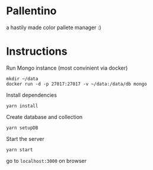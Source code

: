# Pallentino

a hastily made color pallete manager :)

# Instructions

Run Mongo instance (most convinient via docker)

```
mkdir ~/data
docker run -d -p 27017:27017 -v ~/data:/data/db mongo
```

Install dependencies

`yarn install`

Create database and collection

`yarn setupDB`

Start the server

`yarn start`

go to `localhost:3000` on browser
